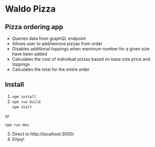# Waldo Pizza

## Pizza ordering app

* Queries data from graphQL endpoint
* Allows user to add/remove pizzas from order
* Disables additional toppings when maximum number for a given size have been added
* Calculates the cost of individual pizzas based on base size price and toppings
* Calculates the total for the entire order

## Install


1. ```npm install```
2.  ```npm run build```  
     ```npm start``` 

   or

   ```npm run dev```
      
3. Direct to http://localhost:3000/
4. Enjoy!